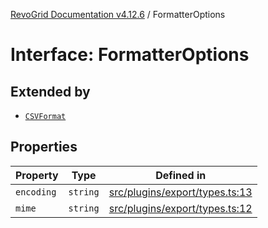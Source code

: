 [RevoGrid Documentation v4.12.6](README.md) / FormatterOptions

# Interface: FormatterOptions

## Extended by

- [`CSVFormat`](Interface.CSVFormat.md)

## Properties

| Property | Type | Defined in |
| ------ | ------ | ------ |
| `encoding` | `string` | [src/plugins/export/types.ts:13](https://github.com/revolist/revogrid/blob/293c9e1b6198b802a0690dc2e0b9faebd722e77f/src/plugins/export/types.ts#L13) |
| `mime` | `string` | [src/plugins/export/types.ts:12](https://github.com/revolist/revogrid/blob/293c9e1b6198b802a0690dc2e0b9faebd722e77f/src/plugins/export/types.ts#L12) |
